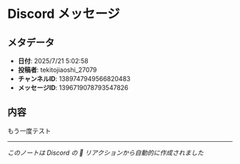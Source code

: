# Discord メッセージ

## メタデータ
- **日付**: 2025/7/21 5:02:58
- **投稿者**: tekitojiaoshi_27079
- **チャンネルID**: 1389747949566820483
- **メッセージID**: 1396719078793547826

## 内容
もう一度テスト

---
*このノートは Discord の 📝 リアクションから自動的に作成されました*
